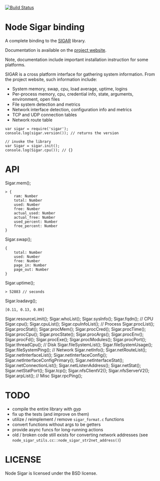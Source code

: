 [![Build Status](https://secure.travis-ci.org/wdavidw/node-sigar.png)](http://travis-ci.org/wdavidw/node-sigar)

Node Sigar binding
==================

A complete binding to the [SIGAR](http://support.hyperic.com/display/SIGAR/Home) library.

Documentation is available on the [project website](http://www.adaltas.com/projects/node-sigar).

Note, documentation include important installation instruction for some platforms.

SIGAR is a cross platform interface for gathering system information. From the project website, such information include:

*   System memory, swap, cpu, load average, uptime, logins
*   Per-process memory, cpu, credential info, state, arguments, environment, open files
*   File system detection and metrics
*   Network interface detection, configuration info and metrics
*   TCP and UDP connection tables
*   Network route table

```
var sigar = require('sigar');
console.log(sigar.version()); // returns the version

// invoke the library
var Sigar = sigar.init();
console.log(Sigar.cpu()); // {}

```

API
===

Sigar.mem();
```
> {
	ram: Number
	total: Number
	used: Number
	free: Number
	actual_used: Number
	actual_free: Number
	used_percent: Number
	free_percent: Number
}
```
Sigar.swap();
```
{
	total: Number
	used: Number
	free: Number
	page_in: Number
	page_out: Number
}
```
Sigar.uptime();
```
> 52883 // seconds
```
Sigar.loadavg();
```
[0.11, 0.13, 0.09]
```
Sigar.resourceLimit();
Sigar.whoList();
Sigar.sysInfo();
Sigar.fqdn();
// CPU
Sigar.cpu();
Sigar.cpuList();
Sigar.cpuInfoList();
// Process
Sigar.procList();
Sigar.procStat();
Sigar.procMem();
Sigar.procCred();
Sigar.procTime();
Sigar.procCpu();
Sigar.procState();
Sigar.procArgs();
Sigar.procEnv();
Sigar.procFd();
Sigar.procExe();
Sigar.procModules();
Sigar.procPort();
Sigar.threadCpu();
// Disk
Sigar.fileSystemList();
Sigar.fileSystemUsage();
Sigar.fileSystemPing();
// Network
Sigar.netInfo();
Sigar.netRouteList();
Sigar.netInterfaceList();
Sigar.netInterfaceConfig();
Sigar.netInterfaceConfigPrimary();
Sigar.netInterfaceStat();
Sigar.netConnectionList();
Sigar.netListenAddress();
Sigar.netStat();
Sigar.netStatPort();
Sigar.tcp();
Sigar.nfsClientV2();
Sigar.nfsServerV2();
Sigar.arpList();
// Misc
Sigar.rpcPing();



TODO
====

 * compile the entire library with gyp
 * fix up the tests (and improve on them)
 * utilize / reimplement / remove `sigar_format.c` functions
 * convert functions without args to be getters
 * provide async funcs for long-running actions
 * old / broken code still exists for converting network addresses (see `node_sigar_utils.cc::node_sigar_str2net_address()`)


LICENSE
=======

Node Sigar is licensed under the BSD license.
